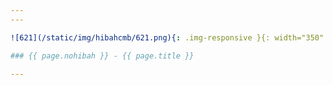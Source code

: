 ```yaml
---
---

![621](/static/img/hibahcmb/621.png){: .img-responsive }{: width="350" }

### {{ page.nohibah }} - {{ page.title }}

---
```

